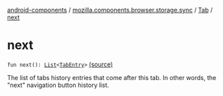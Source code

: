 [android-components](../../index.md) / [mozilla.components.browser.storage.sync](../index.md) / [Tab](index.md) / [next](./next.md)

# next

`fun next(): `[`List`](https://kotlinlang.org/api/latest/jvm/stdlib/kotlin.collections/-list/index.html)`<`[`TabEntry`](../-tab-entry/index.md)`>` [(source)](https://github.com/mozilla-mobile/android-components/blob/master/components/browser/storage-sync/src/main/java/mozilla/components/browser/storage/sync/RemoteTabsStorage.kt#L143)

The list of tabs history entries that come after this tab. In other words, the "next"
navigation button history list.

